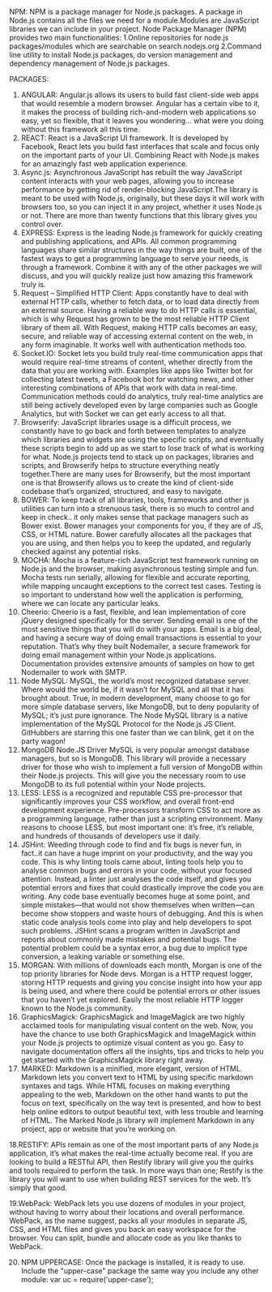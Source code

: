 NPM:
 NPM is a package manager for Node.js packages.
 A package in Node.js contains all the files we need for a module.Modules are JavaScript libraries we can include in your project.
 Node Package Manager (NPM) provides two main functionalities:
  1.Online repositories for node.js packages/modules which are searchable on search.nodejs.org
  2.Command line utility to install Node.js packages, do version management and dependency management of Node.js packages.

PACKAGES:
 
 1. ANGULAR:
 Angular.js allows its users to build fast client-side web apps that would resemble a modern browser. 
 Angular has a certain vibe to it, it makes the process of building rich-and-modern web applications so easy, yet so flexible, 
 that it leaves you wondering… what were you doing without this framework all this time.
 2. REACT:
React is a JavaScript UI framework. It is developed by Facebook, React lets you build fast interfaces that scale and focus only on the important parts of your UI. Combining React with Node.js makes for an amazingly fast web application experience.
 3. Async.js:
Asynchronous JavaScript has rebuilt the way JavaScript content interacts with your web pages, allowing you to increase performance by 
getting rid of render-blocking JavaScript.The library is meant to be used with Node.js, originally, but these days it will work with browsers too, so you can inject it in any project, whether it uses Node.js or not. There are more than twenty functions that this library gives you control over.
 4. EXPRESS:
Express is the leading Node.js framework for quickly creating and publishing applications, and APIs. All common programming languages share similar structures in the way things are built, one of the fastest ways to get a programming language to serve your needs, is through a framework. Combine it with any of the other packages we will discuss, and you will quickly realize just how amazing this framework truly is.
 5. Request – Simplified HTTP Client:
Apps constantly have to deal with external HTTP calls, whether to fetch data, or to load data directly from an external source. Having a reliable way to do HTTP calls is essential, which is why Request has grown to be the most reliable HTTP Client library of them all. With Request, making HTTP calls becomes an easy, secure, and reliable way of accessing external content on the web, in any form imaginable. It works well with authentication methods too.
 6. Socket.IO:
Socket lets you build truly real-time communication apps that would require real-time streams of content, whether directly from the data that you are working with. Examples like apps like Twitter bot for collecting latest tweets, a Facebook bot for watching news, and other interesting combinations of APIs that work with data in real-time. Communication methods could do  analytics, truly real-time analytics are still being actively developed even by large companies such as Google Analytics, but with Socket we can get early access to all that.
7. Browserify:
JavaScript libraries usage is a difficult process, we constantly have to go back and forth between templates to analyze which libraries and widgets are using the specific scripts, and eventually these scripts begin to add up as we start to lose track of what is working for what.  Node.js projects tend to stack up on packages, libraries and scripts, and Browserify helps to structure everything neatly together.There are many uses for Browserify, but the most important one is that Browserify allows us to create the kind of client-side codebase that’s organized, structured, and easy to navigate.
 8. BOWER:
To keep track of all libraries, tools, frameworks and other js utilities can turn into a strenuous task, there is so much to control and keep in check.. it only makes sense that package managers such as Bower exist.  Bower manages your components for you, if they are of JS, CSS, or HTML nature. Bower carefully allocates all the packages that you are using, and then helps you to keep the updated, and regularly checked against any potential risks.
 9. MOCHA:
Mocha is a feature-rich JavaScript test framework running on Node.js and the browser, making asynchronous testing simple and fun. Mocha tests run serially, allowing for flexible and accurate reporting, while mapping uncaught exceptions to the correct test cases. Testing is so important to understand how well the application is performing, where we can locate any particular leaks.
 10.  Cheerio:
Cheerio is a fast, flexible, and lean implementation of core jQuery designed specifically for the server. Sending email is one of the most sensitive things that you will do with your apps. Email is a big deal, and having a secure way of doing email transactions is essential to your reputation. That’s why they built Nodemailer, a secure framework for doing email management within your Node.js applications. Documentation provides extensive amounts of samples on how to get Nodemailer to work with SMTP.
 11. Node MySQL:
MySQL, the world’s most recognized database server. Where would the world be, if it wasn’t for MySQL and all that it has brought about. True, in modern development, many choose to go for more simple database servers, like MongoDB, but to deny popularity of MySQL; it’s just pure ignorance. The Node MySQL library is a native implementation of the MySQL Protocol for the Node.js JS Client. GitHubbers are starring this one faster than we can blink, get it on the party wagon!
 12. MongoDB Node.JS Driver
MySQL is very popular amongst database managers, but so is MongoDB. This library will provide a necessary driver for those who wish to implement a full version of MongoDB within their Node.js projects. This will give you the necessary room to use MongoDB to its full potential within your Node projects.
 13. LESS:
LESS is a recognized and reputable CSS pre-processor that significantly improves your CSS workflow, and overall front-end development experience. Pre-processors transform CSS to act more as a programming language, rather than just a scripting environment. Many reasons to choose LESS, but most important one: it’s free, it’s reliable, and hundreds of thousands of developers use it daily.
 14. JSHint:
Weeding through code to find and fix bugs is never fun, in fact..it can have a huge imprint on your productivity, and the way you code. This is why linting tools came about, linting tools help you to analyse common bugs and errors in your code, without your focused attention. Instead, a linter just analyses the code itself, and gives you potential errors and fixes that could drastically improve the code you are writing. Any code base eventually becomes huge at some point, and simple mistakes—that would not show themselves when written—can become show stoppers and waste hours of debugging. And this is when static code analysis tools come into play and help developers to spot such problems. JSHint scans a program written in JavaScript and reports about commonly made mistakes and potential bugs. The potential problem could be a syntax error, a bug due to implicit type conversion, a leaking variable or something else.
 15. MORGAN:
With millions of downloads each month, Morgan is one of the top priority libraries for Node devs. Morgan is a HTTP request logger, storing HTTP requests and giving you concise insight into how your app is being used, and where there could be potential errors or other issues that you haven’t yet explored. Easily the most reliable HTTP logger known to the Node.js community.
 16. GraphicsMagick:
GraphicsMagick and ImageMagick are two highly acclaimed tools for manipulating visual content on the web. Now, you have the chance to use both GraphicsMagick and ImageMagick within your Node.js projects to optimize visual content as you go. Easy to navigate documentation offers all the insights, tips and tricks to help you get started with the GraphicsMagick library right away.
 17. MARKED:
Markdown is a minified, more elegant, version of HTML. Markdown lets you convert text to HTML by using specific markdown syntaxes and tags. While HTML focuses on making everything appealing to the web, Markdown on the other hand wants to put the focus on text, specifically on the way text is presented, and how to best help online editors to output beautiful text, with less trouble and learning of HTML. The Marked Node.js library will implement Markdown in any project, app or website that you’re working on.

  18.RESTIFY:
APIs remain as one of the most important parts of any Node.js application, it’s what makes the real-time actually become real. If you are looking to build a RESTful API, then Restify library will give you the quirks and tools required to perform the task. In more ways than one; Restify is the library you will want to use when building REST services for the web. It’s simply that good.

  19.WebPack:
WebPack lets you use dozens of modules in your project, without having to worry about their locations and overall performance. WebPack, as the name suggest, packs all your modules in separate JS, CSS, and HTML files and gives you back an easy workspace for the browser. You can split, bundle and allocate code as you like thanks to WebPack.

  20. NPM UPPERCASE:
Once the package is installed, it is ready to use.
Include the "upper-case" package the same way you include any other module:
var uc = require('upper-case');


